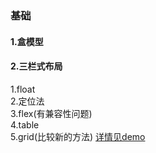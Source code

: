 ### 基础

#### 1.盒模型
#### 2.三栏式布局
1.float  
2.定位法  
3.flex(有兼容性问题)  
4.table  
5.grid(比较新的方法)
[详情见demo](https://github.com/miaomiaoao/interview/blob/master/css/三栏式布局/index.html)